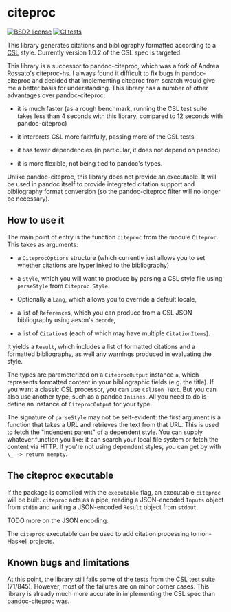# citeproc

[![BSD2 license](https://img.shields.io/badge/license-BSD2-blue.svg)](LICENSE)
[![CI
tests](https://github.com/jgm/citeproc/workflows/CI%20tests/badge.svg)](https://github.com/jgm/citeproc/actions)

<!--
[![Hackage](https://img.shields.io/hackage/v/citeproc.svg)](https://hackage.haskell.org/package/citeproc)
[![Stackage Lts](http://stackage.org/package/citeproc/badge/lts)](http://stackage.org/lts/package/citeproc)
[![Stackage Nightly](http://stackage.org/package/citeproc/badge/nightly)](http://stackage.org/nightly/package/citeproc)
-->

This library generates citations and bibliography formatted
according to a [CSL] style.  Currently version 1.0.2 of the CSL
spec is targeted.

This library is a successor to pandoc-citeproc, which was a fork
of Andrea Rossato's citeproc-hs.  I always found it difficult to
fix bugs in pandoc-citeproc and decided that implementing
citeproc from scratch would give me a better basis for
understanding.  This library has a number of other advantages
over pandoc-citeproc:

- it is much faster (as a rough benchmark, running the CSL
  test suite takes less than 4 seconds with this library,
  compared to 12 seconds with pandoc-citeproc)

- it interprets CSL more faithfully, passing more of the CSL
  tests

- it has fewer dependencies (in particular, it does not depend
  on pandoc)

- it is more flexible, not being tied to pandoc's types.

Unlike pandoc-citeproc, this library does not provide an
executable.  It will be used in pandoc itself to provide
integrated citation support and bibliography format conversion
(so the pandoc-citeproc filter will no longer be necessary).

[CSL]: https://docs.citationstyles.org/en/stable/specification.html

## How to use it

The main point of entry is the function `citeproc` from the
module `Citeproc`.  This takes as arguments:

- a `CiteprocOptions` structure (which currently just allows you
  to set whether citations are hyperlinked to the bibliography)

- a `Style`, which you will want to produce by parsing a CSL
  style file using `parseStyle` from `Citeproc.Style`.

- Optionally a `Lang`, which allows you to override a default locale,

- a list of `Reference`s, which you can produce from a CSL JSON
  bibliography using aeson's `decode`,

- a list of `Citation`s (each of which may have multiple
  `CitationItems`).

It yields a `Result`, which includes a list of formatted
citations and a formatted bibliography, as well any warnings
produced in evaluating the style.

The types are parameterized on a `CiteprocOutput` instance `a`,
which represents formatted content in your bibliographic
fields (e.g. the title).  If you want a classic CSL processor,
you can use `CslJson Text`.  But you can also use another type,
such as a pandoc `Inlines`.  All you need to do is define
an instance of `CiteprocOutput` for your type.

The signature of `parseStyle` may not be self-evident:
the first argument is a function that takes a URL and
retrieves the text from that URL.  This is used to fetch
the "indendent parent" of a dependent style.  You can supply
whatever function you like: it can search your local file
system or fetch the content via HTTP.  If you're not using
dependent styles, you can get by with `\_ -> return mempty`.

## The citeproc executable

If the package is compiled with the `executable` flag, an
executable `citeproc` will be built.  `citeproc` acts as a pipe,
reading a JSON-encoded `Inputs` object from `stdin` and writing
a JSON-encoded `Result` object from `stdout`.

TODO more on the JSON encoding.

The `citeproc` executable can be used to add citation processing
to non-Haskell projects.

## Known bugs and limitations

At this point, the library still fails some of the tests from the
CSL test suite (71/845).  However, most of the failures are on
minor corner cases.  This library is already much more accurate
in implementing the CSL spec than pandoc-citeproc was.


